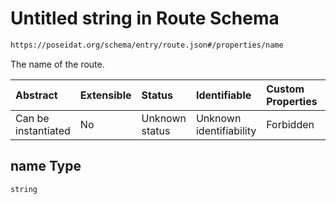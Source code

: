 # Untitled string in Route Schema

```txt
https://poseidat.org/schema/entry/route.json#/properties/name
```

The name of the route.

| Abstract            | Extensible | Status         | Identifiable            | Custom Properties | Additional Properties | Access Restrictions | Defined In                                                     |
| :------------------ | :--------- | :------------- | :---------------------- | :---------------- | :-------------------- | :------------------ | :------------------------------------------------------------- |
| Can be instantiated | No         | Unknown status | Unknown identifiability | Forbidden         | Allowed               | none                | [route.json*](schemas/entry/route.json "open original schema") |

## name Type

`string`
